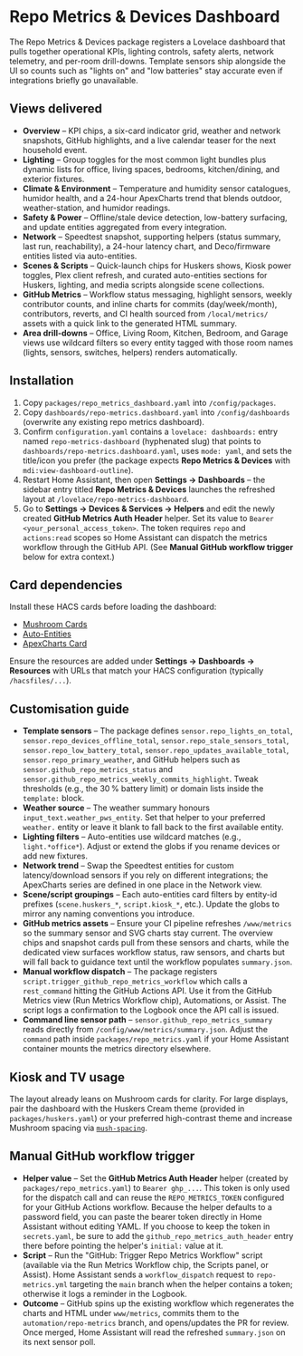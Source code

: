 # Repo Metrics & Devices Dashboard

The Repo Metrics & Devices package registers a Lovelace dashboard that pulls together
operational KPIs, lighting controls, safety alerts, network telemetry, and per-room
drill-downs. Template sensors ship alongside the UI so counts such as "lights on" and
"low batteries" stay accurate even if integrations briefly go unavailable.

## Views delivered

- **Overview** – KPI chips, a six-card indicator grid, weather and network snapshots,
  GitHub highlights, and a live calendar teaser for the next household event.
- **Lighting** – Group toggles for the most common light bundles plus dynamic lists
  for office, living spaces, bedrooms, kitchen/dining, and exterior fixtures.
- **Climate & Environment** – Temperature and humidity sensor catalogues, humidor
  health, and a 24-hour ApexCharts trend that blends outdoor, weather-station, and
  humidor readings.
- **Safety & Power** – Offline/stale device detection, low-battery surfacing, and
  update entities aggregated from every integration.
- **Network** – Speedtest snapshot, supporting helpers (status summary, last run,
  reachability), a 24-hour latency chart, and Deco/firmware entities listed via
  auto-entities.
- **Scenes & Scripts** – Quick-launch chips for Huskers shows, Kiosk power toggles,
  Plex client refresh, and curated auto-entities sections for Huskers, lighting, and
  media scripts alongside scene collections.
- **GitHub Metrics** – Workflow status messaging, highlight sensors,
  weekly contributor counts, and inline charts for commits (day/week/month),
  contributors, reverts, and CI health sourced from `/local/metrics/` assets with
  a quick link to the generated HTML summary.
- **Area drill-downs** – Office, Living Room, Kitchen, Bedroom, and Garage views use
  wildcard filters so every entity tagged with those room names (lights, sensors,
  switches, helpers) renders automatically.

## Installation

1. Copy `packages/repo_metrics_dashboard.yaml` into `/config/packages`.
2. Copy `dashboards/repo-metrics.dashboard.yaml` into `/config/dashboards` (overwrite any
   existing repo metrics dashboard).
3. Confirm `configuration.yaml` contains a `lovelace: dashboards:` entry named
   `repo-metrics-dashboard` (hyphenated slug) that points to
   `dashboards/repo-metrics.dashboard.yaml`, uses `mode: yaml`, and sets the title/icon you
   prefer (the package expects **Repo Metrics & Devices** with `mdi:view-dashboard-outline`).
4. Restart Home Assistant, then open **Settings → Dashboards** – the sidebar entry titled
   **Repo Metrics & Devices** launches the refreshed layout at `/lovelace/repo-metrics-dashboard`.
5. Go to **Settings → Devices & Services → Helpers** and edit the newly created
   **GitHub Metrics Auth Header** helper. Set its value to `Bearer <your_personal_access_token>`.
   The token requires `repo` and `actions:read` scopes so Home Assistant can dispatch the
   metrics workflow through the GitHub API. (See **Manual GitHub workflow trigger** below for
   extra context.)

## Card dependencies

Install these HACS cards before loading the dashboard:

- [Mushroom Cards](https://github.com/piitaya/lovelace-mushroom)
- [Auto-Entities](https://github.com/thomasloven/lovelace-auto-entities)
- [ApexCharts Card](https://github.com/RomRider/apexcharts-card)

Ensure the resources are added under **Settings → Dashboards → Resources** with URLs
that match your HACS configuration (typically `/hacsfiles/...`).

## Customisation guide

- **Template sensors** – The package defines `sensor.repo_lights_on_total`,
  `sensor.repo_devices_offline_total`, `sensor.repo_stale_sensors_total`,
  `sensor.repo_low_battery_total`, `sensor.repo_updates_available_total`,
  `sensor.repo_primary_weather`, and GitHub helpers such as
  `sensor.github_repo_metrics_status` and `sensor.github_repo_metrics_weekly_commits_highlight`.
  Tweak thresholds (e.g., the 30 % battery limit) or domain lists inside the
  `template:` block.
- **Weather source** – The weather summary honours `input_text.weather_pws_entity`.
  Set that helper to your preferred `weather.` entity or leave it blank to fall back
  to the first available entity.
- **Lighting filters** – Auto-entities use wildcard matches (e.g., `light.*office*`).
  Adjust or extend the globs if you rename devices or add new fixtures.
- **Network trend** – Swap the Speedtest entities for custom latency/download sensors
  if you rely on different integrations; the ApexCharts series are defined in one
  place in the Network view.
- **Scene/script groupings** – Each auto-entities card filters by entity-id prefixes
  (`scene.huskers_*`, `script.kiosk_*`, etc.). Update the globs to mirror any naming
  conventions you introduce.
- **GitHub metrics assets** – Ensure your CI pipeline refreshes `/www/metrics` so the
  summary sensor and SVG charts stay current. The overview chips and snapshot
  cards pull from these sensors and charts, while the dedicated view surfaces
  workflow status, raw sensors, and charts but will fall back to guidance text
  until the workflow populates `summary.json`.
- **Manual workflow dispatch** – The package registers `script.trigger_github_repo_metrics_workflow`
  which calls a `rest_command` hitting the GitHub Actions API. Use it from the GitHub
  Metrics view (Run Metrics Workflow chip), Automations, or Assist. The script logs a
  confirmation to the Logbook once the API call is issued.
- **Command line sensor path** – `sensor.github_repo_metrics_summary` reads directly
  from `/config/www/metrics/summary.json`. Adjust the `command` path inside
  `packages/repo_metrics.yaml` if your Home Assistant container mounts the metrics
  directory elsewhere.

## Kiosk and TV usage

The layout already leans on Mushroom cards for clarity. For large displays, pair the
dashboard with the Huskers Cream theme (provided in `packages/huskers.yaml`) or your
preferred high-contrast theme and increase Mushroom spacing via
[`mush-spacing`](https://github.com/piitaya/lovelace-mushroom#theme-variables).

## Manual GitHub workflow trigger

- **Helper value** – Set the **GitHub Metrics Auth Header** helper (created by
  `packages/repo_metrics.yaml`) to `Bearer ghp_...`. This token is only used for the
  dispatch call and can reuse the `REPO_METRICS_TOKEN` configured for your GitHub
  Actions workflow. Because the helper defaults to a password field, you can paste the
  bearer token directly in Home Assistant without editing YAML. If you choose to keep
  the token in `secrets.yaml`, be sure to add the `github_repo_metrics_auth_header`
  entry there before pointing the helper's `initial:` value at it.
- **Script** – Run the "GitHub: Trigger Repo Metrics Workflow" script (available via the
  Run Metrics Workflow chip, the Scripts panel, or Assist). Home Assistant sends a
  `workflow_dispatch` request to `repo-metrics.yml` targeting the `main` branch when the
  helper contains a token; otherwise it logs a reminder in the Logbook.
- **Outcome** – GitHub spins up the existing workflow which regenerates the charts and
  HTML under `www/metrics`, commits them to the `automation/repo-metrics` branch, and
  opens/updates the PR for review. Once merged, Home Assistant will read the refreshed
  `summary.json` on its next sensor poll.
